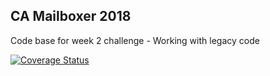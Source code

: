 ## CA Mailboxer 2018

Code base for week 2 challenge - Working with legacy code

[![Coverage Status](https://coveralls.io/repos/github/pierre-1/legacy_team2_2020/badge.svg?branch=master)](https://coveralls.io/github/pierre-1/legacy_team2_2020?branch=master)
